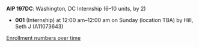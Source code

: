**AIP 197DC**: Washington, DC Internship (6–10 units, by 2)

- **001** (Internship) at 12:00 am–12:00 am on Sunday (location TBA) by Hill, Seth J (A11073643)

[Enrollment numbers over time](./AIP197DC.tsv)
